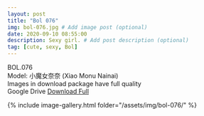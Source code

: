 ```yaml
---
layout: post
title: "Bol 076"
img: bol-076.jpg # Add image post (optional)
date: 2020-09-10 08:55:00
description: Sexy girl. # Add post description (optional)
tag: [cute, sexy, Bol]
---
```

BOL.076  
Model: 小魔女奈奈 (Xiao Monu Nainai)                                                 
Images in download package have full quality                    
Google Drive [Download Full](http://gestyy.com/eekfm0)

{% include image-gallery.html folder="/assets/img/bol-076/" %}
